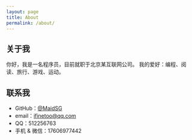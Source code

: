 ```yaml
---
layout: page
title: About
permalink: /about/
---
```


## 关于我
你好，我是一名程序员，目前就职于北京某互联网公司。
我的爱好：编程、阅读、旅行、游戏、运动。

## 联系我

* GitHub：[@MaidSG](https://github.com/MaidSG)
* email：<ifinetoo@qq.com>
*  QQ：512256763
*  手机 & 微信：17606977442
